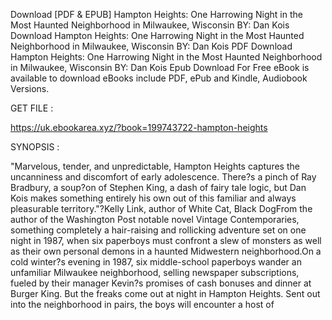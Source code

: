 Download [PDF & EPUB] Hampton Heights: One Harrowing Night in the Most Haunted Neighborhood in Milwaukee, Wisconsin BY: Dan Kois Download Hampton Heights: One Harrowing Night in the Most Haunted Neighborhood in Milwaukee, Wisconsin BY: Dan Kois PDF Download Hampton Heights: One Harrowing Night in the Most Haunted Neighborhood in Milwaukee, Wisconsin BY: Dan Kois Epub Download For Free eBook is available to download eBooks include PDF, ePub and Kindle, Audiobook Versions.

GET FILE :

https://uk.ebookarea.xyz/?book=199743722-hampton-heights

SYNOPSIS : 

"Marvelous, tender, and unpredictable, Hampton Heights captures the uncanniness and discomfort of early adolescence. There?s a pinch of Ray Bradbury, a soup?on of Stephen King, a dash of fairy tale logic, but Dan Kois makes something entirely his own out of this familiar and always pleasurable territory."?Kelly Link, author of White Cat, Black DogFrom the author of the Washington Post notable novel Vintage Contemporaries, something completely a hair-raising and rollicking adventure set on one night in 1987, when six paperboys must confront a slew of monsters as well as their own personal demons in a haunted Midwestern neighborhood.On a cold winter?s evening in 1987, six middle-school paperboys wander an unfamiliar Milwaukee neighborhood, selling newspaper subscriptions, fueled by their manager Kevin?s promises of cash bonuses and dinner at Burger King. But the freaks come out at night in Hampton Heights. Sent out into the neighborhood in pairs, the boys will encounter a host of 
